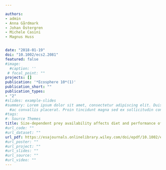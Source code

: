 ```yaml
---

authors:
- admin
- Anna Gårdmark
- Johan Östergren
- Michele Casini
- Magnus Huss


date: "2018-01-19"
doi: "10.1002/ecs2.2081"
featured: false
#image:
  #caption: ''
 # focal_point: ""
projects: []
publication: '*Ecosphere 10*(1)'
publication_short: ""
publication_types:
- "2"
#slides: example-slides
#summary: Lorem ipsum dolor sit amet, consectetur adipiscing elit. Duis posuere tellus
  #ac convallis placerat. Proin tincidunt magna sed ex sollicitudin condimentum.
#tags:
#- Source Themes
title: Size‐dependent prey availability affects diet and performance of predatory fish at sea: a case study of Atlantic salmon
#url_code: ""
#url_dataset: ""
url_pdf: https://esajournals.onlinelibrary.wiley.com/doi/epdf/10.1002/ecs2.2081
#url_poster: ""
#url_project: ""
#url_slides: ""
#url_source: ""
#url_video: ""
---
```



